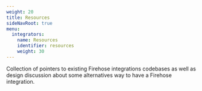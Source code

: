 ```yaml
---
weight: 20
title: Resources
sideNavRoot: true
menu:
  integrators:
    name: Resources
    identifier: resources
    weight: 30
---
```


Collection of pointers to existing Firehose integrations codebases as well as design discussion about some alternatives way to have a Firehose integration.
